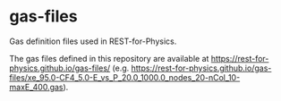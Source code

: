 # gas-files

Gas definition files used in REST-for-Physics.

The gas files defined in this repository are available at https://rest-for-physics.github.io/gas-files/ (e.g. https://rest-for-physics.github.io/gas-files/xe_95.0-CF4_5.0-E_vs_P_20.0_1000.0_nodes_20-nCol_10-maxE_400.gas).
